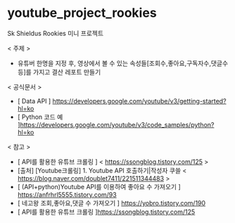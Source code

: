 # youtube_project_rookies
Sk Shieldus Rookies 미니 프로젝트




< 주제 > 
* 유튜버 한명을 지정 후, 영상에서 볼 수 있는 속성들[조회수,좋아요,구독자수,댓글수등]를 가지고 결산 레포트 만들기 
 

< 공식문서 > 
* [ Data API ] https://developers.google.com/youtube/v3/getting-started?hl=ko 
* [ Python 코드 예 ]https://developers.google.com/youtube/v3/code_samples/python?hl=ko 

< 참고 > 
* [ API를 활용한 유튜브 크롤링 ]  < https://ssongblog.tistory.com/125 >
* [출처] [Youtube크롤링] 1. Youtube API 호출하기|작성자 쿠쓸 < https://blog.naver.com/doublet7411/221511344483 >
* [ (API+python)Youtube API를 이용하여 좋아요 수 가져오기 ] https://anfrhrl5555.tistory.com/93 
* [ 네고왕 조회,좋아요,댓글 수 가져오기 ] https://yobro.tistory.com/190 
* [ API를 활용한 유튜브 크롤링 ]https://ssongblog.tistory.com/125 

